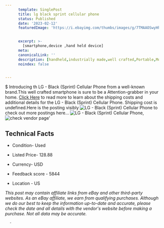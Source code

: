 ```yaml
---
      template: SinglePost
      title: lg black sprint cellular phone
      status: Published
      date: '2023-02-12'
      featuredImage: 'https://i.ebayimg.com/thumbs/images/g/7TMAAOSwyHhh9Eb8/s-l225.jpg'
       

      excerpt: >-
        [smartphone,device ,hand held device]
      meta:
      canonicalLink: ''
      description: [handheld,industrially made,well crafted,Portable,Mobile,Compact,Convenient,Lightweight,Maneuverable,Man-portable,Miniature,Carriable,Hand-held,Light,Holdable,Transportable,Mobile device,Pocket-sized,On-the-go,Wireless,Cordless,Compact size,Convenient size, smartphone,device ,hand held device]
      noindex: false
      

---
```

$
      Introducing th LG - Black (Sprint) Cellular Phone from a well-known brand.This well crafted smartphone is sure to be a Attention-grabber in your home. [Click Here](https://www.ebay.com/itm/294777411093?hash=item44a21a5615%3Ag%3A7TMAAOSwyHhh9Eb8&mkevt=1&mkcid=1&mkrid=711-53200-19255-0&campid=%253CePNCampaignId%253E&customid=%253CreferenceId%253E&toolid=10049) to read more to learn about the shipping costs and additional details for the LG - Black (Sprint) Cellular Phone. Shipping cost is undefined.Here is the posting visibly ![LG - Black (Sprint) Cellular Phone](https://i.ebayimg.com/thumbs/images/g/7TMAAOSwyHhh9Eb8/s-l225.jpg) to check out more postings here... ![LG - Black (Sprint) Cellular Phone](https://i.ebayimg.com/images/g/7TMAAOSwyHhh9Eb8/s-l1600.jpg), ![check vendor page](https://origin-galleryplus.ebayimg.com/ws/web/294777411093_2_0_1/225x225.jpg,https://origin-galleryplus.ebayimg.com/ws/web/294777411093_3_0_1/225x225.jpg,https://origin-galleryplus.ebayimg.com/ws/web/294777411093_4_0_1/225x225.jpg,https://origin-galleryplus.ebayimg.com/ws/web/294777411093_5_0_1/225x225.jpg,https://origin-galleryplus.ebayimg.com/ws/web/294777411093_6_0_1/225x225.jpg)'

      

 ## Technical Facts 



     
      

 - Condition- Used 


      

 - Listed Price- 128.88 


      

 - Currency- USD 


      

 - Feedback score - 5844 


      

 - Location - US 


      
      

 *_This post may contain affiliate links from eBay and other third-party websites. As an eBay affiliate, we earn from qualifying purchases. Although we do our best to keep the information up-to-date and accurate, please check the date and all details with the vendor's website before making a purchase. Not all data may be accurate._*




      -
